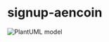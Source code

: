# signup-aencoin

![PlantUML model](https://raw.githubusercontent.com/AENCO-Global/signup-aencoin/master/docs/Docs/UserSignup.puml)
